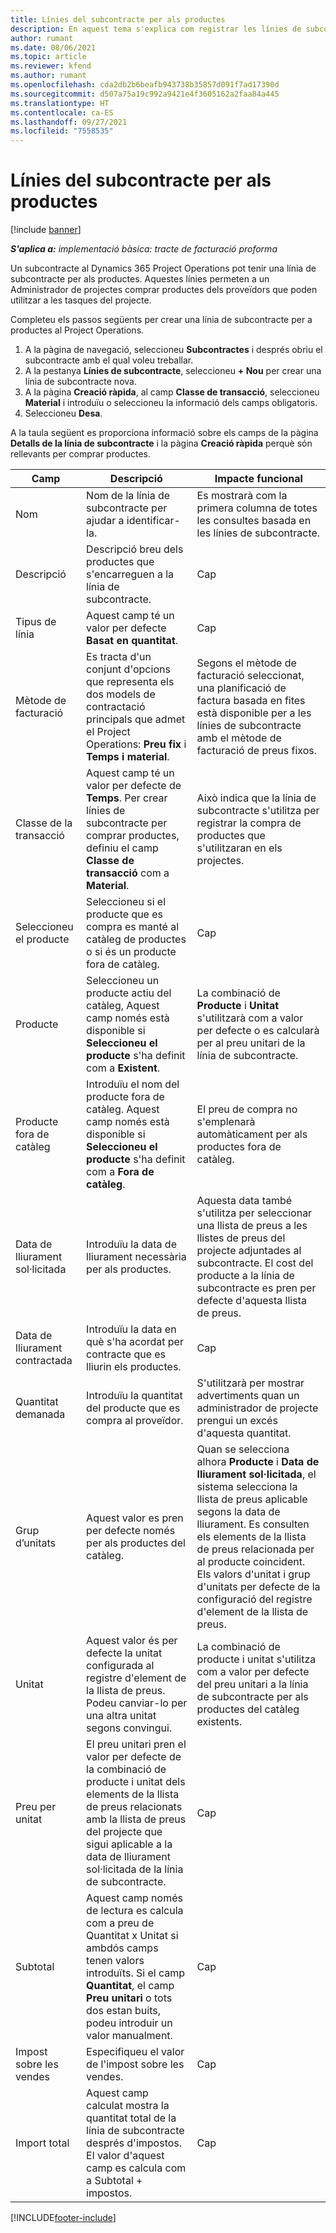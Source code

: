 ```yaml
---
title: Línies del subcontracte per als productes
description: En aquest tema s'explica com registrar les línies de subcontracte per als productes i utilitzar els diferents camps per registrar les compres de productes dels proveïdors.
author: rumant
ms.date: 08/06/2021
ms.topic: article
ms.reviewer: kfend
ms.author: rumant
ms.openlocfilehash: cda2db2b6beafb943738b35857d091f7ad17390d
ms.sourcegitcommit: d507a75a19c992a9421e4f3605162a2faa84a445
ms.translationtype: HT
ms.contentlocale: ca-ES
ms.lasthandoff: 09/27/2021
ms.locfileid: "7558535"
---
```

# <a name="subcontract-lines-for-products"></a>Línies del subcontracte per als productes

[!include [banner](../../includes/dataverse-preview.md)]

_**S'aplica a:** implementació bàsica: tracte de facturació proforma_

Un subcontracte al Dynamics 365 Project Operations pot tenir una línia de subcontracte per als productes. Aquestes línies permeten a un Administrador de projectes comprar productes dels proveïdors que poden utilitzar a les tasques del projecte.

Completeu els passos següents per crear una línia de subcontracte per a productes al Project Operations.

1. A la pàgina de navegació, seleccioneu **Subcontractes** i després obriu el subcontracte amb el qual voleu treballar. 
2. A la pestanya **Línies de subcontracte**, seleccioneu **+ Nou** per crear una línia de subcontracte nova.
3. A la pàgina **Creació ràpida**, al camp **Classe de transacció**, seleccioneu **Material** i introduïu o seleccioneu la informació dels camps obligatoris. 
4. Seleccioneu **Desa**.

A la taula següent es proporciona informació sobre els camps de la pàgina **Detalls de la línia de subcontracte** i la pàgina **Creació ràpida** perquè són rellevants per comprar productes.

| Camp | Descripció | Impacte funcional|
| ----- | ----------- | ----------- |
| Nom | Nom de la línia de subcontracte per ajudar a identificar-la. |Es mostrarà com la primera columna de totes les consultes basada en les línies de subcontracte.
| Descripció | Descripció breu dels productes que s'encarreguen a la línia de subcontracte. | Cap |
| Tipus de línia | Aquest camp té un valor per defecte **Basat en quantitat**. |Cap |
| Mètode de facturació | Es tracta d'un conjunt d'opcions que representa els dos models de contractació principals que admet el Project Operations: **Preu fix** i **Temps i material**. | Segons el mètode de facturació seleccionat, una planificació de factura basada en fites està disponible per a les línies de subcontracte amb el mètode de facturació de preus fixos. |
| Classe de la transacció |Aquest camp té un valor per defecte de **Temps**. Per crear línies de subcontracte per comprar productes, definiu el camp **Classe de transacció** com a **Material**.  | Això indica que la línia de subcontracte s'utilitza per registrar la compra de productes que s'utilitzaran en els projectes. |
| Seleccioneu el producte | Seleccioneu si el producte que es compra es manté al catàleg de productes o si és un producte fora de catàleg. |Cap |
| Producte | Seleccioneu un producte actiu del catàleg, Aquest camp només està disponible si **Seleccioneu el producte** s'ha definit com a **Existent**. |La combinació de **Producte** i **Unitat** s'utilitzarà com a valor per defecte o es calcularà per al preu unitari de la línia de subcontracte.
| Producte fora de catàleg | Introduïu el nom del producte fora de catàleg. Aquest camp només està disponible si **Seleccioneu el producte** s'ha definit com a **Fora de catàleg**.  |El preu de compra no s'emplenarà automàticament per als productes fora de catàleg.|
| Data de lliurament sol·licitada | Introduïu la data de lliurament necessària per als productes.| Aquesta data també s'utilitza per seleccionar una llista de preus a les llistes de preus del projecte adjuntades al subcontracte. El cost del producte a la línia de subcontracte es pren per defecte d'aquesta llista de preus. |
| Data de lliurament contractada | Introduïu la data en què s'ha acordat per contracte que es lliurin els productes.  |Cap|
| Quantitat demanada | Introduïu la quantitat del producte que es compra al proveïdor.| S'utilitzarà per mostrar advertiments quan un administrador de projecte prengui un excés d'aquesta quantitat.|
| Grup d’unitats | Aquest valor es pren per defecte només per als productes del catàleg. |Quan se selecciona alhora **Producte** i **Data de lliurament sol·licitada**, el sistema selecciona la llista de preus aplicable segons la data de lliurament. Es consulten els elements de la llista de preus relacionada per al producte coincident. Els valors d'unitat i grup d'unitats per defecte de la configuració del registre d'element de la llista de preus. |
| Unitat | Aquest valor és per defecte la unitat configurada al registre d'element de la llista de preus. Podeu canviar-lo per una altra unitat segons convingui.| La combinació de producte i unitat s'utilitza com a valor per defecte del preu unitari a la línia de subcontracte per als productes del catàleg existents. |
| Preu per unitat | El preu unitari pren el valor per defecte de la combinació de producte i unitat dels elements de la llista de preus relacionats amb la llista de preus del projecte que sigui aplicable a la data de lliurament sol·licitada de la línia de subcontracte.  |Cap |
| Subtotal | Aquest camp només de lectura es calcula com a preu de Quantitat x Unitat si ambdós camps tenen valors introduïts. Si el camp **Quantitat**, el camp **Preu unitari** o tots dos estan buits, podeu introduir un valor manualment.  |Cap |
| Impost sobre les vendes | Especifiqueu el valor de l'impost sobre les vendes. |Cap |
| Import total | Aquest camp calculat mostra la quantitat total de la línia de subcontracte després d'impostos. El valor d'aquest camp es calcula com a Subtotal + impostos. |Cap |


[!INCLUDE[footer-include](../../includes/footer-banner.md)]
